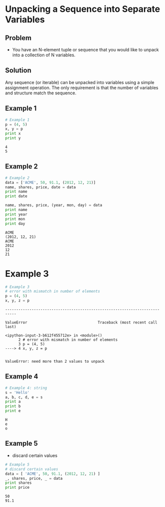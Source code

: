 
# Unpacking a Sequence into Separate Variables

## Problem
- You have an N-element tuple or sequence that you would like to unpack into a collection of N variables.

## Solution
Any sequence (or iterable) can be unpacked into variables using a simple assignment operation. The only requirement is that the number of variables and structure match the sequence.

## Example 1


```python
# Example 1
p = (4, 5)
x, y = p
print x
print y
```

    4
    5


## Example 2


```python
# Example 2
data = ['ACME', 50, 91.1, (2012, 12, 21)]
name, shares, price, date = data
print name
print date

name, shares, price, (year, mon, day) = data
print name
print year
print mon
print day
```

    ACME
    (2012, 12, 21)
    ACME
    2012
    12
    21


# Example 3


```python
# Example 3
# error with mismatch in number of elements
p = (4, 5)
x, y, z = p
```


    ---------------------------------------------------------------------------

    ValueError                                Traceback (most recent call last)

    <ipython-input-3-b612f455712e> in <module>()
          2 # error with mismatch in number of elements
          3 p = (4, 5)
    ----> 4 x, y, z = p
    

    ValueError: need more than 2 values to unpack


## Example 4


```python
# Example 4: string
s = 'Hello'
a, b, c, d, e = s
print a
print b
print e
```

    H
    e
    o


## Example 5
- discard certain values


```python
# Example 5
# discard certain values
data = [ 'ACME', 50, 91.1, (2012, 12, 21) ]
_, shares, price, _ = data
print shares
print price
```

    50
    91.1

